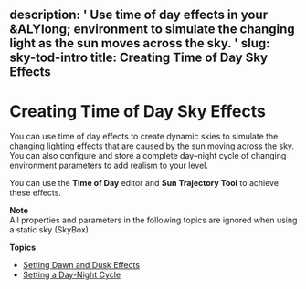 description: ' Use time of day effects in your &ALYlong; environment to simulate the
  changing light as the sun moves across the sky. '
slug: sky-tod-intro
title: Creating Time of Day Sky Effects
---
# Creating Time of Day Sky Effects<a name="sky-tod-intro"></a>

You can use time of day effects to create dynamic skies to simulate the changing lighting effects that are caused by the sun moving across the sky\. You can also configure and store a complete day–night cycle of changing environment parameters to add realism to your level\.

You can use the **Time of Day** editor and **Sun Trajectory Tool** to achieve these effects\.

**Note**  
All properties and parameters in the following topics are ignored when using a static sky \(SkyBox\)\.

**Topics**
+ [Setting Dawn and Dusk Effects](sky-tod-params.md)
+ [Setting a Day\-Night Cycle](sky-tod-day-night-cycle.md)